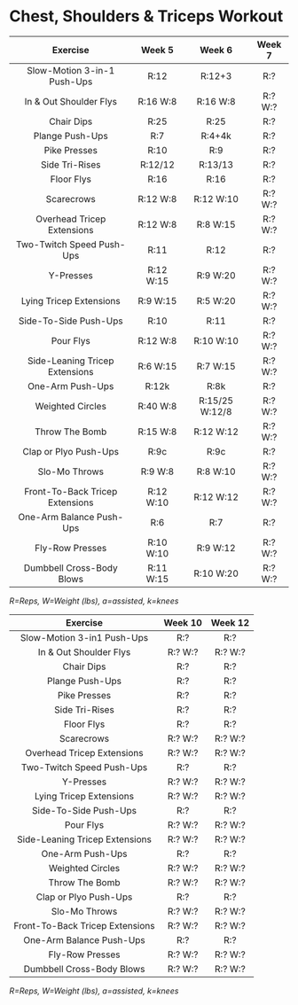 # Chest, Shoulders & Triceps Workout

|Exercise|Week 5|Week 6|Week 7|
|:---:|:---:|:---:|:---:|
|Slow-Motion 3-in-1 Push-Ups|R:12|R:12+3|R:?|
|In & Out Shoulder Flys|R:16 W:8|R:16 W:8|R:? W:?|
|Chair Dips|R:25|R:25|R:?|
|Plange Push-Ups|R:7|R:4+4k|R:?|
|Pike Presses|R:10|R:9|R:?|
|Side Tri-Rises|R:12/12|R:13/13|R:?|
|Floor Flys|R:16|R:16|R:?|
|Scarecrows|R:12 W:8|R:12 W:10|R:? W:?|
|Overhead Tricep Extensions|R:12 W:8|R:8 W:15|R:? W:?|
|Two-Twitch Speed Push-Ups|R:11|R:12|R:?|
|Y-Presses|R:12 W:15|R:9 W:20|R:? W:?|
|Lying Tricep Extensions|R:9 W:15|R:5 W:20|R:? W:?|
|Side-To-Side Push-Ups|R:10|R:11|R:?|
|Pour Flys|R:12 W:8|R:10 W:10|R:? W:?|
|Side-Leaning Tricep Extensions|R:6 W:15|R:7 W:15|R:? W:?|
|One-Arm Push-Ups|R:12k|R:8k|R:?|
|Weighted Circles|R:40 W:8|R:15/25 W:12/8|R:? W:?|
|Throw The Bomb|R:15 W:8|R:12 W:12|R:? W:?|
|Clap or Plyo Push-Ups|R:9c|R:9c|R:?|
|Slo-Mo Throws|R:9 W:8|R:8 W:10|R:? W:?|
|Front-To-Back Tricep Extensions|R:12 W:10|R:12 W:12|R:? W:?|
|One-Arm Balance Push-Ups|R:6|R:7|R:?|
|Fly-Row Presses|R:10 W:10|R:9 W:12|R:? W:?|
|Dumbbell Cross-Body Blows|R:11 W:15|R:10 W:20|R:? W:?|

*R=Reps, W=Weight (lbs), a=assisted, k=knees*

|Exercise|Week 10|Week 12|
|:---:|:---:|:---:|
|Slow-Motion 3-in1 Push-Ups|R:?|R:?|
|In & Out Shoulder Flys|R:? W:?|R:? W:?|
|Chair Dips|R:?|R:?|
|Plange Push-Ups|R:?|R:?|
|Pike Presses|R:?|R:?|
|Side Tri-Rises|R:?|R:?|
|Floor Flys|R:?|R:?|
|Scarecrows|R:? W:?|R:? W:?|
|Overhead Tricep Extensions|R:? W:?|R:? W:?|
|Two-Twitch Speed Push-Ups|R:?|R:?|
|Y-Presses|R:? W:?|R:? W:?|
|Lying Tricep Extensions|R:? W:?|R:? W:?|
|Side-To-Side Push-Ups|R:?|R:?|
|Pour Flys|R:? W:?|R:? W:?|
|Side-Leaning Tricep Extensions|R:? W:?|R:? W:?|
|One-Arm Push-Ups|R:?|R:?|
|Weighted Circles|R:? W:?|R:? W:?|
|Throw The Bomb|R:? W:?|R:? W:?|
|Clap or Plyo Push-Ups|R:?|R:?|
|Slo-Mo Throws|R:? W:?|R:? W:?|
|Front-To-Back Tricep Extensions|R:? W:?|R:? W:?|
|One-Arm Balance Push-Ups|R:?|R:?|
|Fly-Row Presses|R:? W:?|R:? W:?|
|Dumbbell Cross-Body Blows|R:? W:?|R:? W:?|

*R=Reps, W=Weight (lbs), a=assisted, k=knees*
